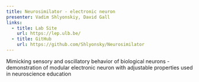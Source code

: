 ```yaml
---
title: Neurosimilator - electronic neuron
presenter: Vadim Shlyonskiy, David Gall
links:
  - title: Lab Site
    url: https://lep.ulb.be/
  - title: GitHub
    url: https://github.com/Shlyonsky/Neurosimilator
---
```


Mimicking sensory and oscillatory behavior of biological neurons - demonstration of modular electronic neuron with adjustable properties used in neuroscience education
